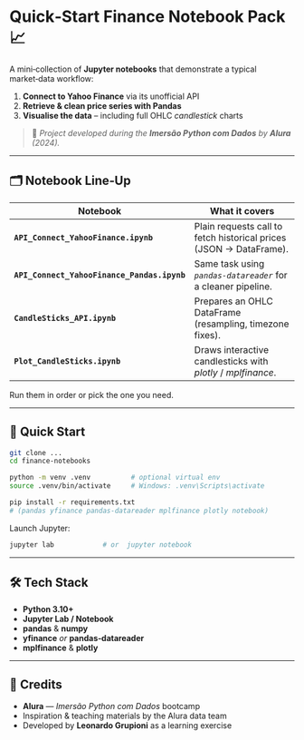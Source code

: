 # Quick‑Start Finance Notebook Pack 📈

A mini‑collection of **Jupyter notebooks** that demonstrate a typical market‑data workflow:

1. **Connect to Yahoo Finance** via its unofficial API  
2. **Retrieve & clean price series with Pandas**  
3. **Visualise the data** – including full OHLC *candlestick* charts

> 🏫 *Project developed during the **Imersão Python com Dados** by **Alura** (2024).*  

---

## 🗂️ Notebook Line‑Up

| Notebook | What it covers |
|----------|----------------|
| **`API_Connect_YahooFinance.ipynb`** | Plain requests call to fetch historical prices (JSON → DataFrame). |
| **`API_Connect_YahooFinance_Pandas.ipynb`** | Same task using *`pandas‑datareader`* for a cleaner pipeline. |
| **`CandleSticks_API.ipynb`** | Prepares an OHLC DataFrame (resampling, timezone fixes). |
| **`Plot_CandleSticks.ipynb`** | Draws interactive candlesticks with *plotly* / *mplfinance*. |

Run them in order or pick the one you need.

---

## 🚀 Quick Start

```bash
git clone ...
cd finance‑notebooks

python -m venv .venv          # optional virtual env
source .venv/bin/activate     # Windows: .venv\Scripts\activate

pip install -r requirements.txt
# (pandas yfinance pandas-datareader mplfinance plotly notebook)
```

Launch Jupyter:

```bash
jupyter lab            # or  jupyter notebook
```

---

## 🛠️ Tech Stack

- **Python 3.10+**
- **Jupyter Lab / Notebook**
- **pandas** & **numpy**
- **yfinance** *or* **pandas‑datareader**
- **mplfinance** & **plotly**

---

## 🙌 Credits

- **Alura** — *Imersão Python com Dados* bootcamp  
- Inspiration & teaching materials by the Alura data team
- Developed by **Leonardo Grupioni** as a learning exercise

